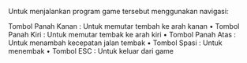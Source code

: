 Untuk menjalankan program game tersebut menggunakan navigasi: 


Tombol Panah Kanan : Untuk memutar tembah ke arah kanan
• Tombol Panah Kiri : Untuk memutar tembak ke arah kiri
• Tombol Panah Atas : Untuk menambah kecepatan jalan tembak
• Tombol Spasi : Untuk menembak
• Tombol ESC : Untuk keluar dari game
